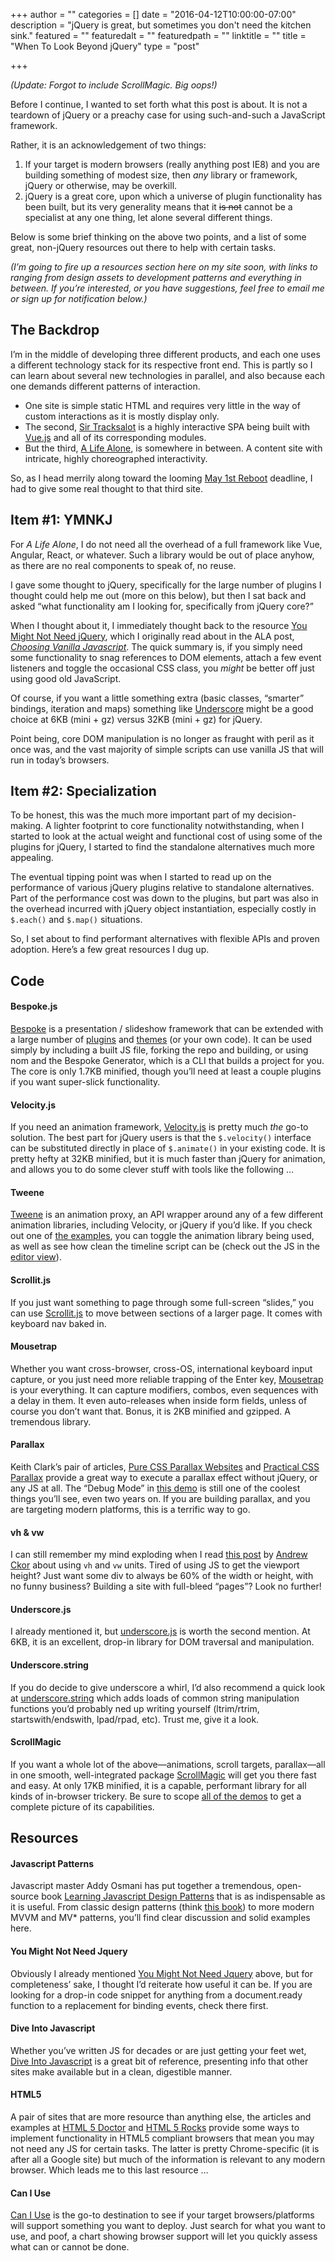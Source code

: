 +++
author = ""
categories = []
date = "2016-04-12T10:00:00-07:00"
description = "jQuery is great, but sometimes you don't need the kitchen sink."
featured = ""
featuredalt = ""
featuredpath = ""
linktitle = ""
title = "When To Look Beyond jQuery"
type = "post"

+++

_(Update: Forgot to include ScrollMagic. Big oops!)_

Before I continue, I wanted to set forth what this post is about. It is not a teardown of jQuery or a preachy case for using such-and-such a JavaScript framework. 

Rather, it is an acknowledgement of two things: 

1. If your target is modern browsers (really anything post IE8) and you are building something of modest size, then _any_ library or framework, jQuery or otherwise, may be overkill.
2. jQuery is a great core, upon which a universe of plugin functionality has been built, but its very generality means that it <strike>is not</strike> cannot be a specialist at any one thing, let alone several different things.

Below is some brief thinking on the above two points, and a list of some great, non-jQuery resources out there to help with certain tasks. 

_(I’m going to fire up a resources section here on my site soon, with links to ranging from design assets to development patterns and everything in between. If you’re interested, or you have suggestions, feel free to email me or sign up for notification below.)_


## The Backdrop
I’m in the middle of developing three different products, and each one uses a different technology stack for its respective front end. This is partly so I can learn about several new technologies in parallel, and also because each one demands different patterns of interaction.

* One site is simple static HTML and requires very little in the way of custom interactions as it is mostly display only. 
* The second, [Sir Tracksalot](https://sir.tracksalot.com) is a highly interactive SPA being built with [Vue.js](https://vuejs.org/) and all of its corresponding modules. 
* But the third, [A Life Alone](https://alifealone.com/), is somewhere in between. A content site with intricate, highly choreographed interactivity. 

So, as I head merrily along toward the looming [May 1st Reboot](https://twitter.com/hashtag/May1Reboot) deadline, I had to give some real thought to that third site.

## Item #1: YMNKJ
For _A Life Alone_, I do not need all the overhead of a full framework like Vue, Angular, React, or whatever. Such a library would be out of place anyhow, as there are no real components to speak of, no reuse. 

I gave some thought to jQuery, specifically for the large number of plugins I thought could help me out (more on this below), but then I sat back and asked “what functionality am I looking for, specifically from jQuery core?”

When I thought about it, I immediately thought back to the resource [You Might Not Need jQuery](http://youmightnotneedjquery.com), which I originally read about in the ALA post, _[Choosing Vanilla Javascript](http://alistapart.com/blog/post/choosing-vanilla-javascript)_. The quick summary is, if you simply need some functionality to snag references to DOM elements, attach a few event listeners and toggle the occasional CSS class, you _might_ be better off just using good old JavaScript.

Of course, if you want a little something extra (basic classes, “smarter” bindings, iteration and maps) something like [Underscore](http://underscorejs.org) might be a good choice at 6KB (mini + gz) versus 32KB (mini + gz) for jQuery.

Point being, core DOM manipulation is no longer as fraught with peril as it once was, and the vast majority of simple scripts can use vanilla JS that will run in today’s browsers.

## Item #2: Specialization
To be honest, this was the much more important part of my decision-making. A lighter footprint to core functionality notwithstanding, when I started to look at the actual weight and functional cost of using some of the plugins for jQuery, I started to find the standalone alternatives much more appealing.

The eventual tipping point was when I started to read up on the performance of various jQuery plugins relative to standalone alternatives. Part of the performance cost was down to the plugins, but part was also in the overhead incurred with jQuery object instantiation, especially costly in `$.each()` and `$.map()` situations.

So, I set about to find performant alternatives with flexible APIs and proven adoption. Here’s a few great resources I dug up.

## Code

#### Bespoke.js
[Bespoke](http://markdalgleish.com/projects/bespoke.js/) is a presentation / slideshow framework that can be extended with a large number of [plugins](https://www.npmjs.com/browse/keyword/bespoke-plugin) and [themes](https://www.npmjs.com/browse/keyword/bespoke-theme) (or your own code). It can be used simply by including a built JS file, forking the repo and building, or using nom and the Bespoke Generator, which is a CLI that builds a project for you. The core is only 1.7KB minified, though you’ll need at least a couple plugins if you want super-slick functionality.

#### Velocity.js
If you need an animation framework, [Velocity.js](http://julian.com/research/velocity/) is pretty much _the_ go-to solution. The best part for jQuery users is that the `$.velocity()` interface can be substituted directly in place of `$.animate()` in your existing code. It is pretty hefty at 32KB minified, but it is much faster than jQuery for animation, and allows you to do some clever stuff with tools like the following …

#### Tweene
[Tweene](http://tweene.com/) is an animation proxy, an API wrapper around any of a few different animation libraries, including Velocity, or jQuery if you’d like. If you check out one of [the examples](http://codepen.io/SkidX/details/LEVrxX/), you can toggle the animation library being used, as well as see how clean the timeline script can be (check out the JS in the [editor view](http://codepen.io/SkidX/pen/LEVrxX/)).

#### Scrollit.js
If you just want something to page through some full-screen “slides,” you can use [Scrollit.js](http://www.bytemuse.com/scrollIt.js/) to move between sections of a larger page. It comes with keyboard nav baked in.

#### Mousetrap
Whether you want cross-browser, cross-OS, international keyboard input capture, or you just need more reliable trapping of the Enter key, [Mousetrap](https://craig.is/killing/mice) is your everything. It can capture modifiers, combos, even sequences with a delay in them. It even auto-releases when inside form fields, unless of course you don’t want that. Bonus, it is 2KB minified and gzipped. A tremendous library.

#### Parallax
Keith Clark’s pair of articles, [Pure CSS Parallax Websites](http://keithclark.co.uk/articles/pure-css-parallax-websites/) and [Practical CSS Parallax](http://keithclark.co.uk/articles/practical-css-parallax/) provide a great way to execute a parallax effect without jQuery, or any JS at all. The “Debug Mode” in [this demo](http://keithclark.co.uk/articles/pure-css-parallax-websites/demo3/) is still one of the coolest things you’ll see, even two years on. If you are building parallax, and you are targeting modern platforms, this is a terrific way to go.

#### vh & vw
I can still remember my mind exploding when I read [this post](https://medium.com/@ckor/make-full-screen-sections-with-1-line-of-css-b82227c75cbd#.dyshv73t1) by [Andrew Ckor](https://twitter.com/@ckor) about using `vh` and `vw` units. Tired of using JS to get the viewport height? Just want some div to always be 60% of the width or height, with no funny business? Building a site with full-bleed “pages”? Look no further!

#### Underscore.js
I already mentioned it, but [underscore.js](http://underscorejs.org/) is worth the second mention. At 6KB, it is an excellent, drop-in library for DOM traversal and manipulation. 

#### Underscore.string
If you do decide to give underscore a whirl, I’d also recommend a quick look at [underscore.string](http://epeli.github.io/underscore.string/) which adds loads of common string manipulation functions you’d probably ned up writing yourself (ltrim/rtrim, startswith/endswith, lpad/rpad, etc). Trust me, give it a look.

#### ScrollMagic
If you want a whole lot of the above—animations, scroll targets, parallax—all in one smooth, well-integrated package [ScrollMagic](http://scrollmagic.io/) will get you there fast and easy. At only 17KB minified, it is a capable, performant library for all kinds of in-browser trickery. Be sure to scope [all of the demos](http://scrollmagic.io/examples/index.html) to get a complete picture of its capabilities.

## Resources

#### Javascript Patterns
Javascript master Addy Osmani has put together a tremendous, open-source book [Learning Javascript Design Patterns](https://addyosmani.com/resources/essentialjsdesignpatterns/book/) that is as indispensable as it is useful. From classic design patterns (think [this book](http://www.amazon.com/Design-Patterns-Elements-Reusable-Object-Oriented/dp/0201633612)) to more modern MVVM and MV\* patterns, you’ll find clear discussion and solid examples here.

#### You Might Not Need Jquery
Obviously I already mentioned [You Might Not Need Jquery](http://youmightnotneedjquery.com/) above, but for completeness’ sake, I thought I’d reiterate how useful it can be. If you are looking for a drop-in code snippet for anything from a document.ready function to a replacement for binding events, check there first.

#### Dive Into Javascript
Whether you’ve written JS for decades or are just getting your feet wet, [Dive Into Javascript](http://www.diveintojavascript.com/) is a great bit of reference, presenting info that other sites make available but in a clean, digestible manner.

#### HTML5
A pair of sites that are more resource than anything else, the articles and examples at [HTML 5 Doctor](http://html5doctor.com/article-archive/) and [HTML 5 Rocks](http://www.html5rocks.com/en/tutorials/?page=1) provide some ways to implement functionality in HTML5 compliant browsers that mean you may not need any JS for certain tasks. The latter is pretty Chrome-specific (it is after all a Google site) but much of the information is relevant to any modern browser. Which leads me to this last resource …

#### Can I Use
[Can I Use](http://caniuse.com) is the go-to destination to see if your target browsers/platforms will support something you want to deploy. Just search for what you want to use, and poof, a chart showing browser support will let you quickly assess what can or cannot be done.

